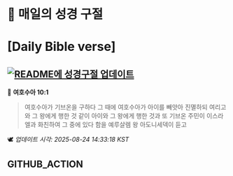 # 🙏 매일의 성경 구절
# [Daily Bible verse]
## [![README에 성경구절 업데이트](https://github.com/DONGSUKA/first_test/actions/workflows/update-readme-bible.yml/badge.svg)](https://github.com/DONGSUKA/first_test/actions/workflows/update-readme-bible.yml)
<!-- START_BIBLE_VERSE -->
📖 **여호수아 10:1**
> 여호수아가 기브온을 구하다 그 때에 여호수아가 아이를 빼앗아 진멸하되 여리고와 그 왕에게 행한 것 같이 아이와 그 왕에게 행한 것과 또 기브온 주민이 이스라엘과 화친하여 그 중에 있다 함을 예루살렘 왕 아도니세덱이 듣고

🕊️ _업데이트 시각: 2025-08-24 14:33:18 KST_
  <!-- END_BIBLE_VERSE -->
## GITHUB_ACTION
